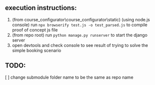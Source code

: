 ## execution instructions:

1. (from course_configurator\course_configurator\static) (using node.js console) run `npx browserify test.js -o test_parsed.js` to compile proof of concept js file
2. (from repo root) run `python manage.py runserver` to start the django server
3. open devtools and check console to see result of trying to solve the simple booking scenario

## TODO:

[ ] change submodule folder name to be the same as repo name